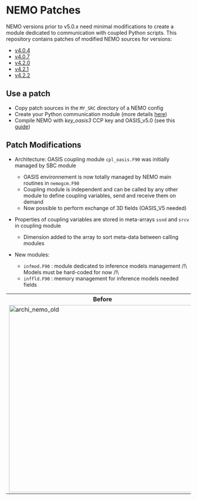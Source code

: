 # NEMO Patches

NEMO versions prior to v5.0.x need minimal modifications to create a module dedicated to communication with coupled Python scripts. This repository contains patches of modified NEMO sources for versions: 

- [v4.0.4](https://forge.ipsl.fr/nemo/browser/NEMO/releases/r4.0/r4.0.4)
- [v4.0.7](https://forge.ipsl.fr/nemo/browser/NEMO/releases/r4.0/r4.0.7)
- [v4.2.0](https://forge.nemo-ocean.eu/nemo/nemo/-/releases/4.2.0)
- [v4.2.1](https://forge.nemo-ocean.eu/nemo/nemo/-/releases/4.2.1)
- [v4.2.2](https://forge.nemo-ocean.eu/nemo/nemo/-/releases/4.2.2)

## Use a patch 
- Copy patch sources in the `MY_SRC` directory of a NEMO config
- Create your Python communication module (more details [here](https://morays-doc.readthedocs.io/en/latest/nemo.api_4.html))
- Compile NEMO with *key_oasis3* CCP key and OASIS_v5.0 (see this [guide](https://morays-doc.readthedocs.io/en/latest/getting_started.html#base-environment))

## Patch Modifications
  * Architecture: OASIS coupling module `cpl_oasis.F90` was initially managed by SBC module
      - OASIS environnement is now totally managed by NEMO main routines in `nemogcm.F90`
      - Coupling module is independent and can be called by any other module to define coupling variables, send and receive them on demand
      - Now possible to perform exchange of 3D fields (OASIS_V5 needed)

  * Properties of coupling variables are stored in meta-arrays `ssnd` and `srcv` in coupling module
      - Dimension added to the array to sort meta-data between calling modules

  * New modules:        
      - `infmod.F90` : module dedicated to inference models management   /!\ Models must be hard-coded for now /!\
      - `inffld.F90` : memory management for inference models needed fields

<table>
<tr>
<th> Before </th>
<th> After </th>
</tr>
<tr>
<td>
<img width="510" alt="archi_nemo_old" src="https://github.com/alexis-barge/smart-morey/assets/138531178/d68820ef-10b2-459c-afaf-603f2dc4add8">
</td>
<td>
<img width="466" alt="archi_nemo_new" src="https://github.com/alexis-barge/smart-morey/assets/138531178/8e2ac17a-2168-4aa0-9bc9-e666cd66dc5c">
</td>
</tr>
</table>
